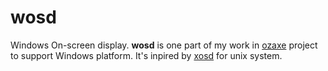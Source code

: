 wosd
====

Windows On-screen display. **wosd** is one part of my work in [ozaxe](https://github.com/fenicks/ozaxe "ozaxe") project to support Windows platform.
It's inpired by [xosd](http://sourceforge.net/projects/libxosd/ "xosd") for unix system.